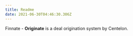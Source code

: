 ```yaml
---
title: Readme
date: 2021-06-30T04:46:30.306Z
---
```

Finnate - **Originate** is a deal origination system by Centelon.